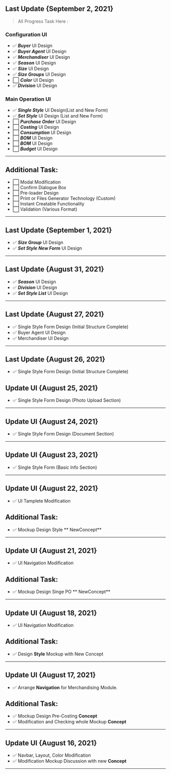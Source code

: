 ## Last Update {September 2, 2021}

> All Progress Task Here :

### Configuration UI

- ✅ **_Buyer_** UI Design
- ✅ **_Buyer Agent_** UI Design
- ✅ **_Merchandiser_** UI Design
- ✅ **_Season_** UI Design
- ✅ **_Size_** UI Design
- ✅ **_Size Groups_** UI Design
- ⬜️ **_Color_** UI Design
- ✅ **_Division_** UI Design

### Main Operation UI

- ✅ **_Single Style_** UI Design(List and New Form)
- ✅ **_Set Style_** UI Design (List and New Form)
- ⬜️ **_Purchase Order_** UI Design
- ⬜️ **_Costing_** UI Design
- ⬜️ **_Consumption_** UI Design
- ⬜️ **_BOM_** UI Design
- ⬜️ **_BOM_** UI Design
- ⬜️ **_Budget_** UI Design

---

## Additional Task:

- ⬜️ Modal Modification
- ⬜️ Confirm Dialogue Box
- ⬜️ Pre-loader Design
- ⬜️ Print or Files Generator Technology (Custom)
- ⬜️ Instant Creatable Functionality
- ⬜️ Validation (Various Format)

---

## Last Update {September 1, 2021}

- ✅ **_Size Group_** UI Design
- ✅ **_Set Style New Form_** UI Design

---
## Last Update {August 31, 2021}

- ✅ **_Season_** UI Design
- ✅ **_Division_** UI Design
- ✅ **_Set Style List_** UI Design

---

## Last Update {August 27, 2021}

- ✅ Single Style Form Design (Initial Structure Complete)
- ✅ Buyer Agent UI Design
- ✅ Merchandiser UI Design

---

## Last Update {August 26, 2021}

- ✅ Single Style Form Design (Initial Structure Complete)

## Update UI {August 25, 2021}

- ✅ Single Style Form Design (Photo Upload Section)

---

## Update UI {August 24, 2021}

- ✅ Single Style Form Design (Document Section)

---

## Update UI {August 23, 2021}

- ✅ Single Style Form (Basic Info Section)

---

## Update UI {August 22, 2021}

- ✅ UI Tamplete Modification

## Additional Task:

- ✅ Mockup Design Style ** NewConcept**

---

## Update UI {August 21, 2021}

- ✅ UI Navigation Modification

## Additional Task:

- ✅ Mockup Design Singe PO ** NewConcept**

---

## Update UI {August 18, 2021}

- ✅ UI Navigation Modification

## Additional Task:

- ✅ Design **Style** Mockup with New Concept

---

## Update UI {August 17, 2021}

- ✅ Arrange **Navigation** for Merchandising Module.

## Additional Task:

- ✅ Mockup Design Pre-Costing **Concept**
- ✅ Modification and Checking whole Mockup **Concept**

---

## Update UI {August 16, 2021}

- ✅ Navbar, Layout, Color Modification
- ✅ Modification Mockup Discussion with new **Concept**

---
